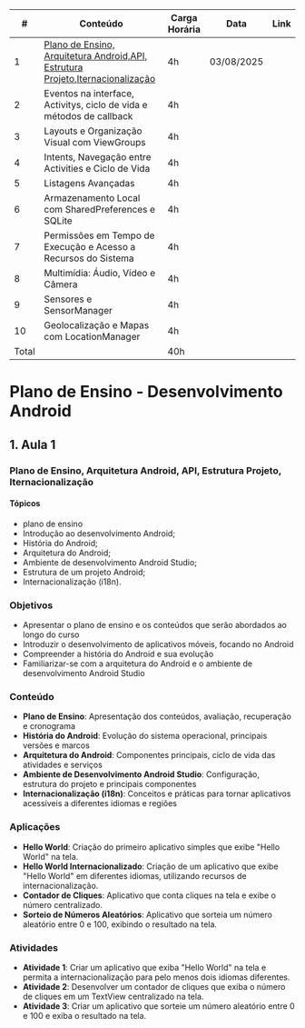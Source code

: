 


| #  | Conteúdo                                                                                   | Carga Horária  |Data      | Link |
|----|--------------------------------------------------------------------------------------------|----------------|----------|------|
| 1  | [Plano de Ensino, Arquitetura Android,API, Estrutura Projeto,Iternacionalização](#1-aula-1)| 4h             |03/08/2025|      |
| 2  | Eventos na interface, Activitys, ciclo de vida e  métodos de callback                      | 4h             |          |      |
| 3  | Layouts e Organização Visual com ViewGroups                                                | 4h             |          |      |
| 4  | Intents, Navegação entre Activities e Ciclo de Vida                                        | 4h             |          |      |
| 5  | Listagens Avançadas                                                                        | 4h             |          |      |
| 6  | Armazenamento Local com SharedPreferences e SQLite                                         | 4h             |          |      |
| 7  | Permissões em Tempo de Execução e Acesso a Recursos do Sistema                             | 4h             |          |      |
| 8  | Multimídia: Áudio, Vídeo e Câmera                                                          | 4h             |          |      |
| 9  | Sensores e SensorManager                                                                   | 4h             |          |      |
| 10 | Geolocalização e Mapas com LocationManager                                                 | 4h             |          |      |
| Total|                                                                                          | 40h            |          |      |

# Plano de Ensino - Desenvolvimento Android
## 1. Aula 1 
### Plano de Ensino, Arquitetura Android, API, Estrutura Projeto, Iternacionalização
#### Tópicos
- plano de ensino
- Introdução ao desenvolvimento Android;
- História do Android;
- Arquitetura do Android;
- Ambiente de desenvolvimento Android Studio;
- Estrutura de um projeto Android;
- Internacionalização (i18n).
### Objetivos
* Apresentar o plano de ensino e os conteúdos que serão abordados ao longo do curso
* Introduzir o desenvolvimento de aplicativos móveis, focando no Android
* Compreender a história do Android e sua evolução
* Familiarizar-se com a arquitetura do Android e o ambiente de desenvolvimento Android Studio
### Conteúdo
* **Plano de Ensino**: Apresentação dos conteúdos, avaliação, recuperação e cronograma
* **História do Android**: Evolução do sistema operacional, principais versões e marcos
* **Arquitetura do Android**: Componentes principais, ciclo de vida das atividades e serviços
* **Ambiente de Desenvolvimento Android Studio**: Configuração, estrutura do projeto e principais
componentes
* **Internacionalização (i18n)**: Conceitos e práticas para tornar aplicativos acessíveis a diferentes idiomas e regiões    
### Aplicações
* **Hello World**: Criação do primeiro aplicativo simples que exibe "Hello World" na tela.
* **Hello World Internacionalizado**: Criação de um aplicativo que exibe "Hello World" em diferentes idiomas, utilizando recursos de internacionalização.
* **Contador de Cliques**: Aplicativo que conta cliques na tela e exibe o número centralizado.
* **Sorteio de Números Aleatórios**: Aplicativo que sorteia um número aleatório entre 0 e 100, exibindo o resultado na tela.

### Atividades
* **Atividade 1**: Criar um aplicativo que exiba "Hello World" na tela e permita a internacionalização para pelo menos dois idiomas diferentes.
* **Atividade 2**: Desenvolver um contador de cliques que exiba o número de cliques em um TextView centralizado na tela.
* **Atividade 3**: Criar um aplicativo que sorteie um número aleatório entre 0 e 100 e exiba o resultado na tela.